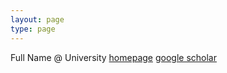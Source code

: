 ```yaml
---
layout: page
type: page
---
```


Full Name @ University [homepage](https://xxx.com) [google scholar](https://xxx.com)

